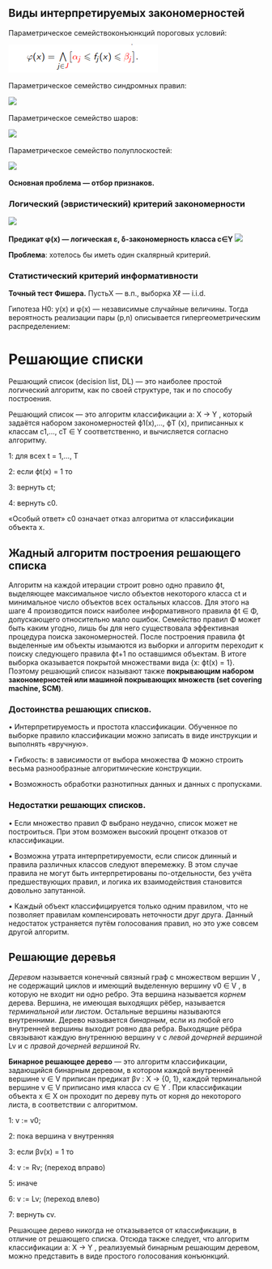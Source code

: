 

## Виды интерпретируемых закономерностей
Параметрическое семействоконъюнкций пороговых условий:

<img src="https://github.com/temirkayaeva/ml/blob/main/uAyYf1bQEqdN.png">

Параметрическое семейство синдромных правил:

<img src="https://imagehost7.online-image-editor.com/oie_upload/images/1694218WOBynF2/8Vo3GfZc2niS.png">

Параметрическое семейство шаров:

<img src="https://imagehost7.online-image-editor.com/oie_upload/images/1694341L3C5g/5GQLn43iGC3p.png">

Параметрическое семейство полуплоскостей:

<img src="https://imagehost7.online-image-editor.com/oie_upload/images/1694444oW6tX/SEonLCCHDuow.png">


**Основная проблема — отбор признаков.**

### Логический (эвристический) критерий закономерности

<img src="https://imagehost7.online-image-editor.com/oie_upload/images/16947394EH53jtu/uD6oB9qUb0Qc.png"> 

**Предикат φ(x) —  логическая ε, δ-закономерность класса c∈Y** <img src="https://imagehost7.online-image-editor.com/oie_upload/images/1694959Ee6Xb8D/bfXN46i8HmKM.png">

**Проблема**: хотелось бы иметь один скалярный критерий.

### Статистический критерий информативности

**Точный тест Фишера.** ПустьX — в.п., выборка Xℓ — i.i.d.

Гипотеза H0: y(x) и φ(x) — независимые случайные величины. Тогда вероятность реализации пары (p,n) описывается гипергеометрическим распределением:



# Решающие списки

Решающий список (decision list, DL) — это наиболее простой логический алгоритм, как по своей структуре, так и по способу построения.

Решающий список — это алгоритм классификации a: X → Y , который задаётся набором закономерностей ϕ1(x),..., ϕT (x), приписанных к классам c1,..., cT ∈ Y соответственно, и вычисляется согласно алгоритму.

1: для всех t = 1,..., T

2: если ϕt(x) = 1 то

3: вернуть ct;

4: вернуть c0.

«Особый ответ» c0 означает отказ алгоритма от классификации объекта x.

## Жадный алгоритм построения решающего списка

Алгоритм на каждой итерации строит ровно одно правило ϕt, выделяющее максимальное число объектов некоторого класса ct и минимальное число объектов всех остальных классов. Для этого на шаге 4 производится поиск наиболее информативного правила ϕt ∈ Φ, допускающего относительно мало ошибок. Семейство правил Φ может быть каким угодно, лишь бы для него существовала эффективная
процедура поиска закономерностей. После построения правила ϕt выделенные им объекты изымаются из выборки и алгоритм переходит к поиску следующего правила ϕt+1 по оставшимся объектам. В итоге выборка оказывается покрытой множествами вида {x: ϕt(x) = 1}. Поэтому решающий список называют также __покрывающим набором закономерностей или машиной покрывающих множеств (set
covering machine, SCM)__.


### Достоинства решающих списков.
• Интерпретируемость и простота классификации. Обученное по выборке правило классификации можно записать в виде инструкции и выполнять «вручную».

• Гибкость: в зависимости от выбора множества Φ можно строить весьма разнообразные алгоритмические конструкции.

• Возможность обработки разнотипных данных и данных с пропусками.

### Недостатки решающих списков.
• Если множество правил Φ выбрано неудачно, список может не построиться. При этом возможен высокий процент отказов от классификации.

• Возможна утрата интерпретируемости, если список длинный и правила различных классов следуют вперемежку. В этом случае правила не могут быть интерпретированы по-отдельности, без учёта предшествующих правил, и логика их взаимодействия становится довольно запутанной.

• Каждый объект классифицируется только одним правилом, что не позволяет
правилам компенсировать неточности друг друга. Данный недостаток устраняется путём голосования правил, но это уже совсем другой алгоритм.


## Решающие деревья

*Деревом* называется конечный связный граф с множеством вершин V , не содержащий циклов и имеющий выделенную вершину v0 ∈ V , в которую не входит ни одно ребро. Эта вершина называется *корнем* дерева. Вершина, не имеющая выходящих рёбер, называется *терминальной или листом*. Остальные вершины называются внутренними. Дерево называется *бинарным*, если из любой его внутренней вершины выходит ровно два ребра. Выходящие рёбра связывают каждую внутреннюю вершину v с *левой дочерней вершиной* Lv и с *правой дочерней вершиной* Rv.

**Бинарное решающее дерево** — это алгоритм классификации, задающийся бинарным деревом, в котором каждой внутренней вершине v ∈ V приписан предикат βv : X → {0, 1}, каждой терминальной вершине v ∈ V приписано имя класса cv ∈ Y . При классификации объекта x ∈ X он проходит по дереву путь от корня до некоторого листа, в соответствии с алгоритмом.

1: v := v0;

2: пока вершина v внутренняя

3: если βv(x) = 1 то

4: v := Rv; (переход вправо)

5: иначе

6: v := Lv; (переход влево)

7: вернуть cv.

Решающее дерево никогда не отказывается от классификации, в отличие от решающего списка. Отсюда также следует, что алгоритм классификации a: X → Y , реализуемый бинарным решающим деревом, можно представить в виде простого голосования конъюнкций.
